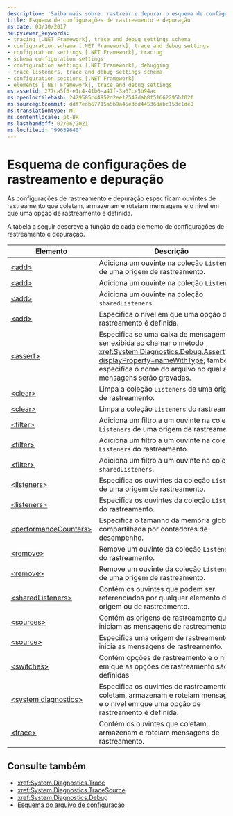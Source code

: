 ```yaml
---
description: 'Saiba mais sobre: rastrear e depurar o esquema de configurações'
title: Esquema de configurações de rastreamento e depuração
ms.date: 03/30/2017
helpviewer_keywords:
- tracing [.NET Framework], trace and debug settings schema
- configuration schema [.NET Framework], trace and debug settings
- configuration settings [.NET Framework], tracing
- schema configuration settings
- configuration settings [.NET Framework], debugging
- trace listeners, trace and debug settings schema
- configuration sections [.NET Framework]
- elements [.NET Framework], trace and debug settings
ms.assetid: 277ca5f6-e1c4-41b6-a47f-3a67ce5b94ac
ms.openlocfilehash: 2429585c44952d2ee12547dab8f51662295bf02f
ms.sourcegitcommit: ddf7edb67715a5b9a45e3dd44536dabc153c1de0
ms.translationtype: MT
ms.contentlocale: pt-BR
ms.lasthandoff: 02/06/2021
ms.locfileid: "99639640"
---
```

# <a name="trace-and-debug-settings-schema"></a>Esquema de configurações de rastreamento e depuração

As configurações de rastreamento e depuração especificam ouvintes de rastreamento que coletam, armazenam e roteiam mensagens e o nível em que uma opção de rastreamento é definida.  
  
 A tabela a seguir descreve a função de cada elemento de configurações de rastreamento e depuração.  
  
|Elemento|Descrição|  
|-------------|-----------------|  
|[\<add>](add-element-for-listeners-for-source.md)|Adiciona um ouvinte na coleção `Listeners` de uma origem de rastreamento.|  
|[\<add>](add-element-for-listeners-for-trace.md)|Adiciona um ouvinte na coleção `Listeners`.|  
|[\<add>](add-element-for-sharedlisteners.md)|Adiciona um ouvinte na coleção `sharedListeners`.|  
|[\<add>](add-element-for-switches.md)|Especifica o nível em que uma opção de rastreamento é definida.|  
|[\<assert>](assert-element.md)|Especifica se uma caixa de mensagem deve ser exibida ao chamar o método <xref:System.Diagnostics.Debug.Assert%2A?displayProperty=nameWithType>; também especifica o nome do arquivo no qual as mensagens serão gravadas.|  
|[\<clear>](clear-element-for-listeners-for-source.md)|Limpa a coleção `Listeners` de uma origem de rastreamento.|  
|[\<clear>](clear-element-for-listeners-for-trace.md)|Limpa a coleção `Listeners` do rastreamento.|  
|[\<filter>](filter-element-for-add-for-listeners-for-source.md)|Adiciona um filtro a um ouvinte na coleção `Listeners` de uma origem de rastreamento.|  
|[\<filter>](filter-element-for-add-for-listeners-for-trace.md)|Adiciona um filtro a um ouvinte na coleção `Listeners` do rastreamento.|  
|[\<filter>](filter-element-for-add-for-sharedlisteners.md)|Adiciona um filtro a um ouvinte na coleção `sharedListeners`.|  
|[\<listeners>](listeners-element-for-source.md)|Especifica os ouvintes da coleção `Listeners` de uma origem de rastreamento.|  
|[\<listeners>](listeners-element-for-trace.md)|Especifica os ouvintes da coleção `Listeners` do rastreamento.|  
|[\<performanceCounters>](performancecounters-element.md)|Especifica o tamanho da memória global compartilhada por contadores de desempenho.|  
|[\<remove>](remove-element-for-listeners-for-trace.md)|Remove um ouvinte da coleção `Listeners` do rastreamento.|  
|[\<remove>](remove-element-for-listeners-for-source.md)|Remove um ouvinte da coleção `Listeners` de uma origem de rastreamento.|  
|[\<sharedListeners>](sharedlisteners-element.md)|Contém os ouvintes que podem ser referenciados por qualquer elemento de origem ou de rastreamento.|  
|[\<sources>](sources-element.md)|Contém as origens de rastreamento que iniciam as mensagens de rastreamento.|  
|[\<source>](source-element.md)|Especifica uma origem de rastreamento que inicia as mensagens de rastreamento.|  
|[\<switches>](switches-element.md)|Contém opções de rastreamento e o nível em que as opções de rastreamento são definidas.|  
|[\<system.diagnostics>](system-diagnostics-element.md)|Especifica os ouvintes de rastreamento que coletam, armazenam e roteiam mensagens e o nível em que uma opção de rastreamento é definida.|  
|[\<trace>](trace-element.md)|Contém os ouvintes que coletam, armazenam e roteiam mensagens de rastreamento.|  
  
## <a name="see-also"></a>Consulte também

- <xref:System.Diagnostics.Trace>
- <xref:System.Diagnostics.TraceSource>
- <xref:System.Diagnostics.Debug>
- [Esquema do arquivo de configuração](../index.md)
